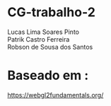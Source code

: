# CG-trabalho-2
Lucas Lima Soares Pinto  <br/>
Patrik Castro Ferreira  <br/>
Robson de Sousa dos Santos  <br/>
# Baseado em :
https://webgl2fundamentals.org/
